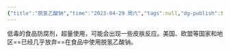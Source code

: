 ```yaml
---
{"title":"脱氢乙酸钠","time":"2023-04-29 周六","tags":null,"dg-publish":true,"permalink":"/300 评价/Z 配料详解/脱氢乙酸钠/","dgPassFrontmatter":true,"created":"2024-01-25T18:45:04.000+08:00","updated":"2024-01-25T18:45:04.000+08:00"}
---
```



低毒的食品防腐剂，超量使用，可能会出现一些皮肤反应。美国、欧盟等国家和地区==已经几乎放弃==在食品中使用脱氢乙酸钠。